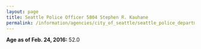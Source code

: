 ```yaml
---
layout: page
title: Seattle Police Officer 5804 Stephen R. Kauhane
permalink: /information/agencies/city_of_seattle/seattle_police_department/copbook/5804/
---
```


**Age as of Feb. 24, 2016:** 52.0
